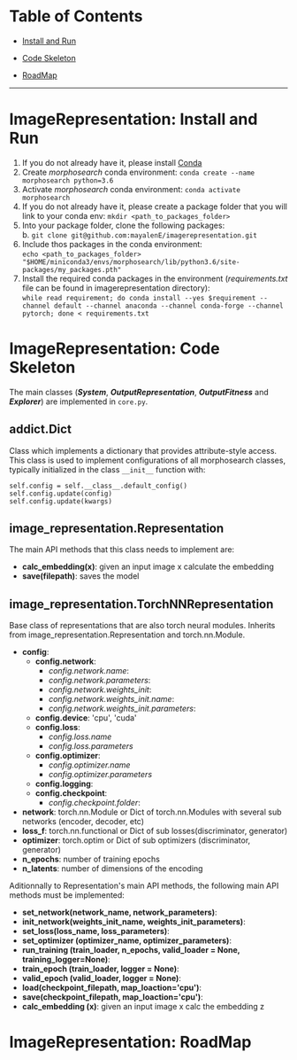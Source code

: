 # Table of Contents

* [Install and Run](#imagerepresentation-install-and-run)
  
* [Code Skeleton](#imagerepresentation-code-skeleton)
  
* [RoadMap](#imagerepresentation-roadmap)

---

# ImageRepresentation: Install and Run

1. If you do not already have it, please install [Conda](https://www.anaconda.com/)
2. Create *morphosearch* conda environment: `conda create --name morphosearch python=3.6`
3. Activate *morphosearch* conda environment: `conda activate morphosearch`
4. If you do not already have it, please create a package folder that you will link to your conda env: `mkdir <path_to_packages_folder>`
5. Into your package folder, clone the following packages:  
    b. `git clone git@github.com:mayalenE/imagerepresentation.git`
5. Include thos packages in the conda environment:  
   `echo <path_to_packages_folder> "$HOME/miniconda3/envs/morphosearch/lib/python3.6/site-packages/my_packages.pth"`
6. Install the required conda packages in the environment (*requirements.txt* file can be found in imagerepresentation directory):  
   `while read requirement; do conda install --yes $requirement --channel default --channel anaconda --channel conda-forge --channel pytorch; done < requirements.txt`

# ImageRepresentation: Code Skeleton
The main classes (***System***, ***OutputRepresentation***, ***OutputFitness*** and ***Explorer***) are implemented in `core.py`.


## addict.Dict
Class which implements a dictionary that provides attribute-style access.  
This class is used to implement configurations of all morphosearch classes, typically initialized in the
class `__init__` function with:

```
self.config = self.__class__.default_config()
self.config.update(config)
self.config.update(kwargs)
```



## image_representation.Representation
The main API methods that this class needs to implement are:
- **calc_embedding(x)**: given an input image x calculate the embedding
- **save(filepath)**: saves the model

## image_representation.TorchNNRepresentation
Base class of representations that are also torch neural modules. Inherits from image_representation.Representation and torch.nn.Module.  
- **config**: 
	- **config.network**:
		- *config.network.name*:
		- *config.network.parameters*:
		- *config.network.weights_init*:
		- *config.network.weights_init.name*:
		- *config.network.weights_init.parameters*:
	- **config.device**: 'cpu', 'cuda'
	- **config.loss**:
		- *config.loss.name*
		- *config.loss.parameters*
	- **config.optimizer**:
		- *config.optimizer.name*
		- *config.optimizer.parameters*
	- **config.logging**:
	- **config.checkpoint**:
		- *config.checkpoint.folder*:
- **network**: torch.nn.Module or Dict of torch.nn.Modules with several sub networks (encoder, decoder, etc)
- **loss_f**: torch.nn.functional or Dict of sub losses(discriminator, generator)
- **optimizer**: torch.optim or Dict of sub optimizers (discriminator, generator)
- **n_epochs**: number of training epochs
- **n_latents**: number of dimensions of the encoding 

Aditionnally to Representation's main API methods, the following main API methods must be implemented:
- **set_network(network_name, network_parameters)**:
- **init_network(weights_init_name, weights_init_parameters)**:
- **set_loss(loss_name, loss_parameters)**:
- **set_optimizer (optimizer_name, optimizer_parameters)**:
- **run_training (train_loader, n_epochs, valid_loader = None, training_logger=None)**:
- **train_epoch (train_loader, logger = None)**:
- **valid_epoch (valid_loader, logger = None)**:
- **load(checkpoint_filepath, map_loaction='cpu')**:
- **save(checkpoint_filepath, map_loaction='cpu')**:
- **calc_embedding (x)**: given an input image x calc the embedding z

# ImageRepresentation: RoadMap